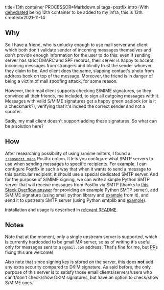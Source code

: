 title=13th container
PROCESSOR=Markdown.pl
tags=postfix
intro=With <a href='https://github.com/Lex-2008/containers/tree/master/dehydrated.cont'>dehydrated</a> being 12th container to be added to my infra, this is 13th.
created=2021-11-14

Why
---

So I have a friend, who is unlucky enough to use mail server and client which both
don't validate sender of incoming messages themselves and
don't provide enough information for the user to do this:
even if sending server has strict DMARC and SPF records,
their server is happy to accept incoming messages from strangers and blindly trust the sender whoever they claim to be.
And client does the same, slapping contact's photo from address book on top of the message.
Moreover, the friend is in danger of being a victim of mail spoofing attack, for some reason.

However, their mail client supports checking S/MIME signatures,
so they convince all their friends, me included, to sign all outgoing messages with it.
Messages with valid S/MIME signatures get a happy green padlock (or is it a checkmark?),
verifying that it's indeed the correct sender and not a spoofer.

Sadly, my mail client doesn't support adding these signatures.
So what can be a solution here?

How
---

After researching possibility of using s/mime milters,
I found a [`transport_maps`][p-tm] Postfix option.
It lets you configure what SMTP servers to use when sending messages to specific recipients.
For example, I can configure Postfix in such a way that when it wants to send a message to this particular recipient,
it should use a special dedicated SMTP server.
And for the purpose of S/MIME signing, we can write a simple Python SMTP server
that will receive messages from Postfix via SMTP
(thanks to [this Stack Overflow answer][so1] for providing an example Python SMTP server),
add S/MIME signature
(using smail python library and [example][smail2] from it),
and send it to upstream SMTP server
(using Python smtplib and [example][smtplib3]).

[p-tm]: http://www.postfix.org/postconf.5.html#transport_maps
[so1]: https://stackoverflow.com/a/2691249
[smail2]: https://pypi.org/project/python-smail/#signing
[smtplib3]: https://docs.python.org/3/library/smtplib.html#smtp-example

Installation and usage is described in [relevant README][readme].

[readme]: https://github.com/Lex-2008/containers/blob/master/padlock.cont/README.md#installation

Notes
-----

Note that at the moment, only a single upstream server is supported, which is currently hardcoded to be gmail MX server, so as of writing it's useful only for messages sent to a `@gmail.com` address. That's fine for me, but [PR][]s fixing this are welcome!

[PR]: https://github.com/Lex-2008/containers/edit/master/padlock.cont/data/serv.py

Also note that since signing key is stored on the server, this does **not** add any extra security compared to DKIM signature.
As said before, the only purpose of this server is to satisfy those email clients/servers/users who can't/don't check/show DKIM signatures, but have an option to check/show S/MIME ones.
